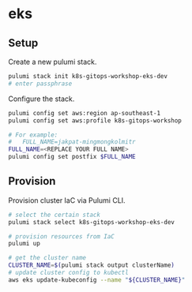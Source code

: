 # eks

## Setup

Create a new pulumi stack.

```bash
pulumi stack init k8s-gitops-workshop-eks-dev
# enter passphrase
```

Configure the stack.

```bash
pulumi config set aws:region ap-southeast-1
pulumi config set aws:profile k8s-gitops-workshop

# For example:
#   FULL_NAME=jakpat-mingmongkolmitr
FULL_NAME=<REPLACE YOUR FULL NAME>
pulumi config set postfix $FULL_NAME
```

## Provision

Provision cluster IaC via Pulumi CLI.

```bash
# select the certain stack
pulumi stack select k8s-gitops-workshop-eks-dev

# provision resources from IaC
pulumi up

# get the cluster name
CLUSTER_NAME=$(pulumi stack output clusterName)
# update cluster config to kubectl
aws eks update-kubeconfig --name "${CLUSTER_NAME}"
```
